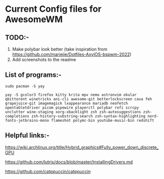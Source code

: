 # Current Config files for AwesomeWM

## TODO:-
1) Make polybar look better (take inspiration from https://github.com/mariejie/Dotfiles-AxylOS-bspwm-2022)
2) Add screenshots to the readme

## List of programs:-


```
sudo pacman -S yay
```


```
yay -S gcolor3 firefox kitty krita mpv nemo astronvim okular qbittorent winetricks ani-cli awesome-git betterlockscreen cava feh grapejuice-git imagemagick lxappearance mariadb neofetch opentabletdriver picom pipewire playerctl polybar rofi scrcpy unclutter wine-staging xorg-xbacklight zsh zsh-autosuggestions zsh-completions zsh-history-substring-search zsh-syntax-highlighting nerd-fonts-jetbrains-mono flameshot polymc-bin youtube-music-bin redshift
```

## Helpful links:-

https://wiki.archlinux.org/title/Hybrid_graphics#Fully_power_down_discrete_GPU

https://github.com/lutris/docs/blob/master/InstallingDrivers.md

https://github.com/catppuccin/catppuccin
